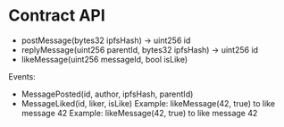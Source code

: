 # Contract API

- postMessage(bytes32 ipfsHash) -> uint256 id
- replyMessage(uint256 parentId, bytes32 ipfsHash) -> uint256 id
- likeMessage(uint256 messageId, bool isLike)

Events:
- MessagePosted(id, author, ipfsHash, parentId)
- MessageLiked(id, liker, isLike)
Example: likeMessage(42, true) to like message 42
Example: likeMessage(42, true) to like message 42
